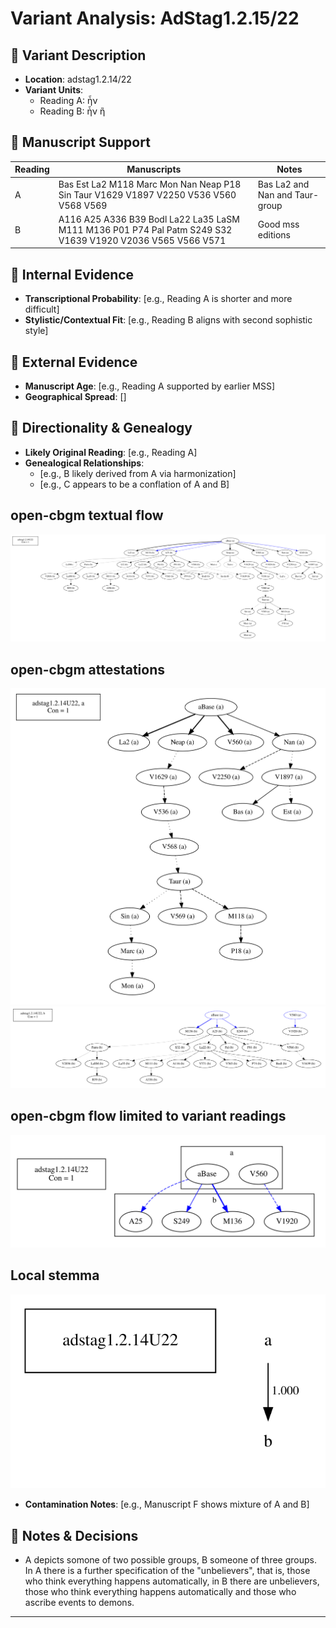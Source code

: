 # Variant Analysis: AdStag1.2.15/22

## 📌 Variant Description
- **Location**: adstag1.2.14/22
- **Variant Units**: 
  - Reading A: ἦν
  - Reading B: ἦν ἢ

## 🧬 Manuscript Support
| Reading | Manuscripts | Notes |
|--------|-------------|-------|
| A      | Bas Est La2 M118 Marc Mon Nan Neap P18 Sin Taur V1629 V1897 V2250 V536 V560 V568 V569 | Bas La2 and Nan and Taur-group |
| B      | A116 A25 A336 B39 Bodl La22 La35 LaSM M111 M136 P01 P74 Pal Patm S249 S32 V1639 V1920 V2036 V565 V566 V571    | Good mss editions |

## 🧠 Internal Evidence
- **Transcriptional Probability**: [e.g., Reading A is shorter and more difficult]
- **Stylistic/Contextual Fit**: [e.g., Reading B aligns with second sophistic style]

## 🧭 External Evidence
- **Manuscript Age**: [e.g., Reading A supported by earlier MSS]
- **Geographical Spread**: []

## 🔄 Directionality & Genealogy
- **Likely Original Reading**: [e.g., Reading A]
- **Genealogical Relationships**:
  - [e.g., B likely derived from A via harmonization]
  - [e.g., C appears to be a conflation of A and B]
## open-cbgm textual flow ##
![adstag1.2.14U22](flow/adstag1.2.14U22-textual-flow.svg "adstag1.2.14U22")
## open-cbgm attestations ##
![adstag1.2.14U22Ra](attestations/adstag1.2.14U22Ra-coherence-attestations.svg "adstag1.2.14U22Ra")
![adstag1.2.14U22Rb](attestations/adstag1.2.14U22Rb-coherence-attestations.svg "adstag1.2.14U22Rb")
## open-cbgm flow limited to variant readings ##
![adstag1.2.14U22](variants/adstag1.2.14U22-coherence-variants.svg "adstag1.2.14U22")
## Local stemma ##
![adstag1.2.14U22](local/adstag1.2.14U22-local-stemma.svg "adstag1.2.14U22")
- **Contamination Notes**: [e.g., Manuscript F shows mixture of A and B]

## 📝 Notes & Decisions
- A depicts somone of two possible groups, B someone of three groups. In A there is a further specification of the "unbelievers", that is, those who think everything happens automatically, in B there are unbelievers, those who think everything happens automatically and those who ascribe events to demons.

---